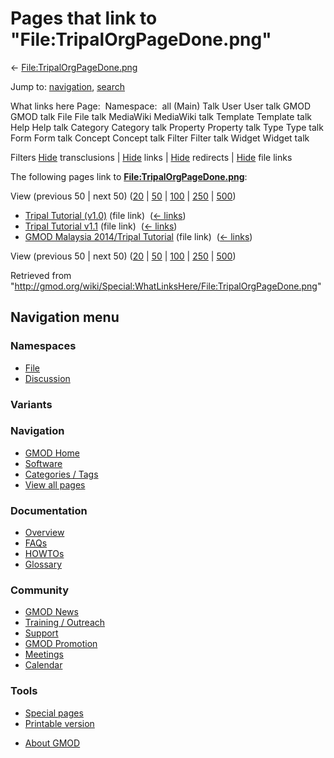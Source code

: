 <div id="mw-page-base" class="noprint">

</div>

<div id="mw-head-base" class="noprint">

</div>

<div id="content" class="mw-body" role="main">

<span id="top"></span>

<div id="mw-js-message" style="display:none;">

</div>



# <span dir="auto">Pages that link to "File:TripalOrgPageDone.png"</span>

<div id="bodyContent">

<div id="contentSub">

←
[File:TripalOrgPageDone.png](/wiki/File:TripalOrgPageDone.png "File:TripalOrgPageDone.png")

</div>

<div id="jump-to-nav" class="mw-jump">

Jump to: [navigation](#mw-navigation), [search](#p-search)

</div>

<div id="mw-content-text">

What links here Page:  Namespace:  all (Main) Talk User User talk GMOD
GMOD talk File File talk MediaWiki MediaWiki talk Template Template talk
Help Help talk Category Category talk Property Property talk Type Type
talk Form Form talk Concept Concept talk Filter Filter talk Widget
Widget talk

Filters
[Hide](/mediawiki/index.php?title=Special:WhatLinksHere/File:TripalOrgPageDone.png&hidetrans=1 "Special:WhatLinksHere/File:TripalOrgPageDone.png")
transclusions \|
[Hide](/mediawiki/index.php?title=Special:WhatLinksHere/File:TripalOrgPageDone.png&hidelinks=1 "Special:WhatLinksHere/File:TripalOrgPageDone.png")
links \|
[Hide](/mediawiki/index.php?title=Special:WhatLinksHere/File:TripalOrgPageDone.png&hideredirs=1 "Special:WhatLinksHere/File:TripalOrgPageDone.png")
redirects \|
[Hide](/mediawiki/index.php?title=Special:WhatLinksHere/File:TripalOrgPageDone.png&hideimages=1 "Special:WhatLinksHere/File:TripalOrgPageDone.png")
file links

The following pages link to
**[File:TripalOrgPageDone.png](/wiki/File:TripalOrgPageDone.png "File:TripalOrgPageDone.png")**:

View (previous 50 \| next 50)
([20](/mediawiki/index.php?title=Special:WhatLinksHere/File:TripalOrgPageDone.png&limit=20 "Special:WhatLinksHere/File:TripalOrgPageDone.png")
\|
[50](/mediawiki/index.php?title=Special:WhatLinksHere/File:TripalOrgPageDone.png&limit=50 "Special:WhatLinksHere/File:TripalOrgPageDone.png")
\|
[100](/mediawiki/index.php?title=Special:WhatLinksHere/File:TripalOrgPageDone.png&limit=100 "Special:WhatLinksHere/File:TripalOrgPageDone.png")
\|
[250](/mediawiki/index.php?title=Special:WhatLinksHere/File:TripalOrgPageDone.png&limit=250 "Special:WhatLinksHere/File:TripalOrgPageDone.png")
\|
[500](/mediawiki/index.php?title=Special:WhatLinksHere/File:TripalOrgPageDone.png&limit=500 "Special:WhatLinksHere/File:TripalOrgPageDone.png"))

- [Tripal Tutorial
  (v1.0)](/wiki/Tripal_Tutorial_(v1.0) "Tripal Tutorial (v1.0)") (file
  link) ‎ <span class="mw-whatlinkshere-tools">([←
  links](/mediawiki/index.php?title=Special:WhatLinksHere&target=Tripal+Tutorial+%28v1.0%29 "Special:WhatLinksHere"))</span>
- [Tripal Tutorial
  v1.1](/wiki/Tripal_Tutorial_v1.1 "Tripal Tutorial v1.1") (file link) ‎
  <span class="mw-whatlinkshere-tools">([←
  links](/mediawiki/index.php?title=Special:WhatLinksHere&target=Tripal+Tutorial+v1.1 "Special:WhatLinksHere"))</span>
- [GMOD Malaysia 2014/Tripal
  Tutorial](/wiki/GMOD_Malaysia_2014/Tripal_Tutorial "GMOD Malaysia 2014/Tripal Tutorial")
  (file link) ‎ <span class="mw-whatlinkshere-tools">([←
  links](/mediawiki/index.php?title=Special:WhatLinksHere&target=GMOD+Malaysia+2014%2FTripal+Tutorial "Special:WhatLinksHere"))</span>

View (previous 50 \| next 50)
([20](/mediawiki/index.php?title=Special:WhatLinksHere/File:TripalOrgPageDone.png&limit=20 "Special:WhatLinksHere/File:TripalOrgPageDone.png")
\|
[50](/mediawiki/index.php?title=Special:WhatLinksHere/File:TripalOrgPageDone.png&limit=50 "Special:WhatLinksHere/File:TripalOrgPageDone.png")
\|
[100](/mediawiki/index.php?title=Special:WhatLinksHere/File:TripalOrgPageDone.png&limit=100 "Special:WhatLinksHere/File:TripalOrgPageDone.png")
\|
[250](/mediawiki/index.php?title=Special:WhatLinksHere/File:TripalOrgPageDone.png&limit=250 "Special:WhatLinksHere/File:TripalOrgPageDone.png")
\|
[500](/mediawiki/index.php?title=Special:WhatLinksHere/File:TripalOrgPageDone.png&limit=500 "Special:WhatLinksHere/File:TripalOrgPageDone.png"))

</div>

<div class="printfooter">

Retrieved from
"<http://gmod.org/wiki/Special:WhatLinksHere/File:TripalOrgPageDone.png>"

</div>

<div id="catlinks" class="catlinks catlinks-allhidden">

</div>

<div class="visualClear">

</div>

</div>

</div>

<div id="mw-navigation">

## Navigation menu

<div id="mw-head">



<div id="left-navigation">

<div id="p-namespaces" class="vectorTabs" role="navigation"
aria-labelledby="p-namespaces-label">

### Namespaces

- <span id="ca-nstab-image"><a href="/wiki/File:TripalOrgPageDone.png" accesskey="c"
  title="View the file page [c]">File</a></span>
- <span id="ca-talk"><a
  href="/mediawiki/index.php?title=File_talk:TripalOrgPageDone.png&amp;action=edit&amp;redlink=1"
  accesskey="t"
  title="Discussion about the content page [t]">Discussion</a></span>

</div>

<div id="p-variants" class="vectorMenu emptyPortlet" role="navigation"
aria-labelledby="p-variants-label">

### 

### Variants[](#)

<div class="menu">

</div>

</div>

</div>





</div>

</div>

</div>

<div id="mw-panel">

<div id="p-logo" role="banner">

<a href="/wiki/Main_Page"
style="background-image: url(http://gmod.org/images/GMOD-cogs.png);"
title="Visit the main page"></a>

</div>

<div id="p-Navigation" class="portal" role="navigation"
aria-labelledby="p-Navigation-label">

### Navigation

<div class="body">

- <span id="n-GMOD-Home">[GMOD Home](/wiki/Main_Page)</span>
- <span id="n-Software">[Software](/wiki/GMOD_Components)</span>
- <span id="n-Categories-.2F-Tags">[Categories /
  Tags](/wiki/Categories)</span>
- <span id="n-View-all-pages">[View all
  pages](/wiki/Special:AllPages)</span>

</div>

</div>

<div id="p-Documentation" class="portal" role="navigation"
aria-labelledby="p-Documentation-label">

### Documentation

<div class="body">

- <span id="n-Overview">[Overview](/wiki/Overview)</span>
- <span id="n-FAQs">[FAQs](/wiki/Category:FAQ)</span>
- <span id="n-HOWTOs">[HOWTOs](/wiki/Category:HOWTO)</span>
- <span id="n-Glossary">[Glossary](/wiki/Glossary)</span>

</div>

</div>

<div id="p-Community" class="portal" role="navigation"
aria-labelledby="p-Community-label">

### Community

<div class="body">

- <span id="n-GMOD-News">[GMOD News](/wiki/GMOD_News)</span>
- <span id="n-Training-.2F-Outreach">[Training /
  Outreach](/wiki/Training_and_Outreach)</span>
- <span id="n-Support">[Support](/wiki/Support)</span>
- <span id="n-GMOD-Promotion">[GMOD
  Promotion](/wiki/GMOD_Promotion)</span>
- <span id="n-Meetings">[Meetings](/wiki/Meetings)</span>
- <span id="n-Calendar">[Calendar](/wiki/Calendar)</span>

</div>

</div>

<div id="p-tb" class="portal" role="navigation"
aria-labelledby="p-tb-label">

### Tools

<div class="body">

- <span id="t-specialpages"><a href="/wiki/Special:SpecialPages" accesskey="q"
  title="A list of all special pages [q]">Special pages</a></span>
- <span id="t-print"><a
  href="/mediawiki/index.php?title=Special:WhatLinksHere/File:TripalOrgPageDone.png&amp;printable=yes"
  rel="alternate" accesskey="p"
  title="Printable version of this page [p]">Printable version</a></span>

</div>

</div>

</div>

</div>

<div id="footer" role="contentinfo">

- <span id="footer-places-about">[About
  GMOD](/wiki/GMOD:About "GMOD:About")</span>

<!-- -->






</div>

